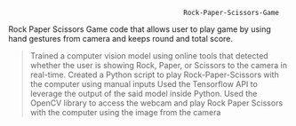                                                 Rock-Paper-Scissors-Game

Rock Paper Scissors Game code that allows user to play game by using hand gestures from camera and keeps round and total score.
>Trained a computer vision model using online tools that detected whether the user is showing Rock, Paper, or Scissors to the camera in real-time.
>Created a Python script to play Rock-Paper-Scissors with the computer using manual inputs
Used the Tensorflow API to leverage the output of the said model inside Python.
Used the OpenCV library to access the webcam and play Rock Paper Scissors with the computer using the image from the camera

